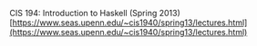 CIS 194: Introduction to Haskell (Spring 2013)
[https://www.seas.upenn.edu/~cis1940/spring13/lectures.html](https://www.seas.upenn.edu/~cis1940/spring13/lectures.html)
